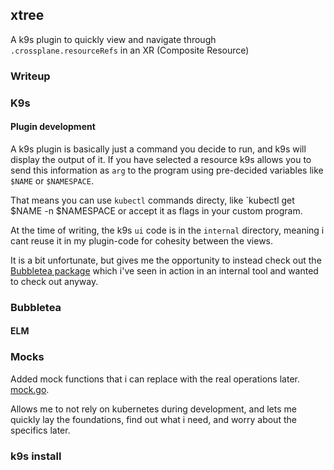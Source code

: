 ## xtree

A k9s plugin to quickly view and navigate through `.crossplane.resourceRefs` in an XR (Composite Resource)


### Writeup

### K9s

#### Plugin development
A k9s plugin is basically just a command you decide to run, and k9s will display the output of it. If you have selected a resource k9s allows you to send this information as `arg` to the program using pre-decided variables like `$NAME` or `$NAMESPACE`.

That means you can use `kubectl` commands directy, like `kubectl get $NAME -n $NAMESPACE or accept it as flags in your custom program.

At the time of writing, the k9s `ui` code is in the `internal` directory, meaning i cant reuse it in my plugin-code for cohesity between the views.

It is a bit unfortunate, but gives me the opportunity to instead check out the [Bubbletea package](https://github.com/charmbracelet/bubbletea/) which i've seen in action in an internal tool and wanted to check out anyway.

### Bubbletea

#### ELM

### Mocks

Added mock functions that i can replace with the real operations later.
[mock.go](mock.go).

Allows me to not rely on kubernetes during development, and lets me quickly lay the foundations, find out what i need, and worry about the specifics later.


### k9s install